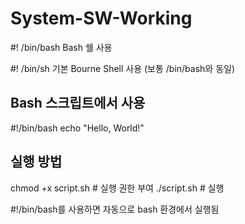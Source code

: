 # System-SW-Working
 
#! /bin/bash	Bash 쉘 사용

#! /bin/sh	기본 Bourne Shell 사용 (보통 /bin/bash와 동일)

## Bash 스크립트에서 사용
#!/bin/bash
echo "Hello, World!"

## 실행 방법
chmod +x script.sh  # 실행 권한 부여
./script.sh         # 실행

#!/bin/bash를 사용하면 자동으로 bash 환경에서 실행됨

